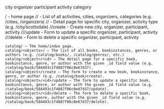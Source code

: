 city
organizer
participant
activity
category

/ - home page
/<objects>/ - List of all activities, cities, organizers, categories (e.g. /cities, /organizers)
/<object>/<id> - Detail page for specific city, organizer, activity type (e.g. /city/scottsdale)
/<object>/create - Create new city, organizer, participant, activity
/<object>/<id>/update - Form to update a specific organizer, participant, activity
/<object>/<id>/delete - Form to delete a specific organizer, participant, activity

    catalog/ — The home/index page.
    catalog/<objects>/ — The list of all books, bookinstances, genres, or authors (e.g. /catalog/books/, /catalog/genres/, etc.)
    catalog/<object>/<id> — The detail page for a specific book, bookinstance, genre, or author with the given _id field value (e.g. /catalog/book/584493c1f4887f06c0e67d37).
    catalog/<object>/create — The form to create a new book, bookinstance, genre, or author (e.g. /catalog/book/create).
    catalog/<object>/<id>/update — The form to update a specific book, bookinstance, genre, or author with the given _id field value (e.g. /catalog/book/584493c1f4887f06c0e67d37/update).
    catalog/<object>/<id>/delete — The form to delete a specific book, bookinstance, genre, author with the given _id field value (e.g. /catalog/book/584493c1f4887f06c0e67d37/delete).
